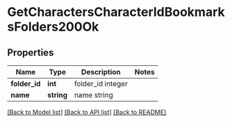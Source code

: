 # GetCharactersCharacterIdBookmarksFolders200Ok

## Properties
Name | Type | Description | Notes
------------ | ------------- | ------------- | -------------
**folder_id** | **int** | folder_id integer | 
**name** | **string** | name string | 

[[Back to Model list]](../README.md#documentation-for-models) [[Back to API list]](../README.md#documentation-for-api-endpoints) [[Back to README]](../README.md)


